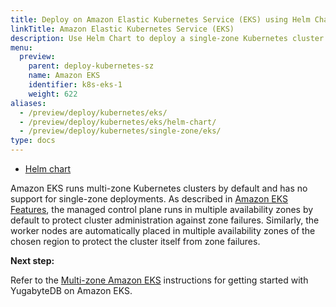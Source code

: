 ```yaml
---
title: Deploy on Amazon Elastic Kubernetes Service (EKS) using Helm Chart
linkTitle: Amazon Elastic Kubernetes Service (EKS)
description: Use Helm Chart to deploy a single-zone Kubernetes cluster on Amazon Elastic Kubernetes Service (EKS).
menu:
  preview:
    parent: deploy-kubernetes-sz
    name: Amazon EKS
    identifier: k8s-eks-1
    weight: 622
aliases:
  - /preview/deploy/kubernetes/eks/
  - /preview/deploy/kubernetes/eks/helm-chart/
  - /preview/deploy/kubernetes/single-zone/eks/
type: docs
---
```



<ul class="nav nav-tabs-alt nav-tabs-yb">
  <li >
    <a href="../helm-chart/" class="nav-link active">
      <i class="fas fa-cubes" aria-hidden="true"></i>
      Helm chart
    </a>
  </li>
</ul>

Amazon EKS runs multi-zone Kubernetes clusters by default and has no support for single-zone deployments. As described in [Amazon EKS Features](https://aws.amazon.com/eks/features/), the managed control plane runs in multiple availability zones by default to protect cluster administration against zone failures. Similarly, the worker nodes are automatically placed in multiple availability zones of the chosen region to protect the cluster itself from zone failures.

**Next step:**

Refer to the [Multi-zone Amazon EKS](../../../multi-zone/eks/helm-chart/) instructions for getting started with YugabyteDB on Amazon EKS.
